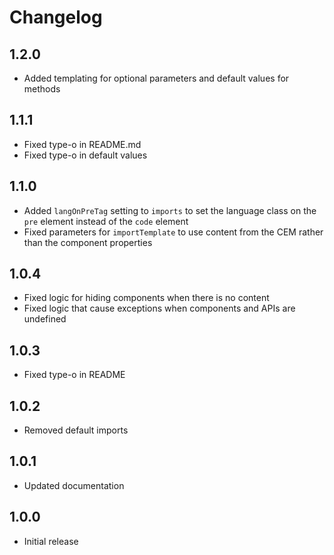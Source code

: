# Changelog

## 1.2.0

- Added templating for optional parameters and default values for methods

## 1.1.1

- Fixed type-o in README.md
- Fixed type-o in default values

## 1.1.0

- Added `langOnPreTag` setting to `imports` to set the language class on the `pre` element instead of the `code` element
- Fixed parameters for `importTemplate` to use content from the CEM rather than the component properties

## 1.0.4

- Fixed logic for hiding components when there is no content
- Fixed logic that cause exceptions when components and APIs are undefined

## 1.0.3

- Fixed type-o in README

## 1.0.2

- Removed default imports

## 1.0.1

- Updated documentation

## 1.0.0

- Initial release